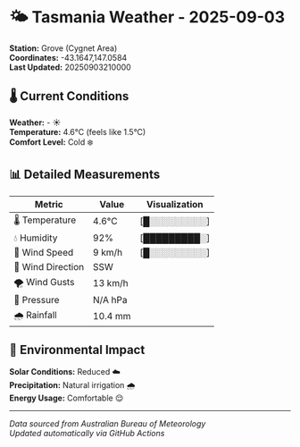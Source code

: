 # 🌤️ Tasmania Weather - 2025-09-03

**Station:** Grove (Cygnet Area)  
**Coordinates:** -43.1647,147.0584  
**Last Updated:** 20250903210000

## 🌡️ Current Conditions

**Weather:** - ☀️  
**Temperature:** 4.6°C (feels like 1.5°C)  
**Comfort Level:** Cold ❄️

## 📊 Detailed Measurements

| Metric | Value | Visualization |
|--------|-------|---------------|
| 🌡️ Temperature | 4.6°C | [█░░░░░░░░░] |
| 💧 Humidity | 92% | [█████████░] |
| 💨 Wind Speed | 9 km/h | [█░░░░░░░░░] |
| 🧭 Wind Direction | SSW | |
| 🌪️ Wind Gusts | 13 km/h | |
| 🔽 Pressure | N/A hPa | |
| 🌧️ Rainfall | 10.4 mm | |

## 🌱 Environmental Impact

**Solar Conditions:** Reduced ☁️  
**Precipitation:** Natural irrigation 🌧️  
**Energy Usage:** Comfortable 😌

---
*Data sourced from Australian Bureau of Meteorology*  
*Updated automatically via GitHub Actions*
